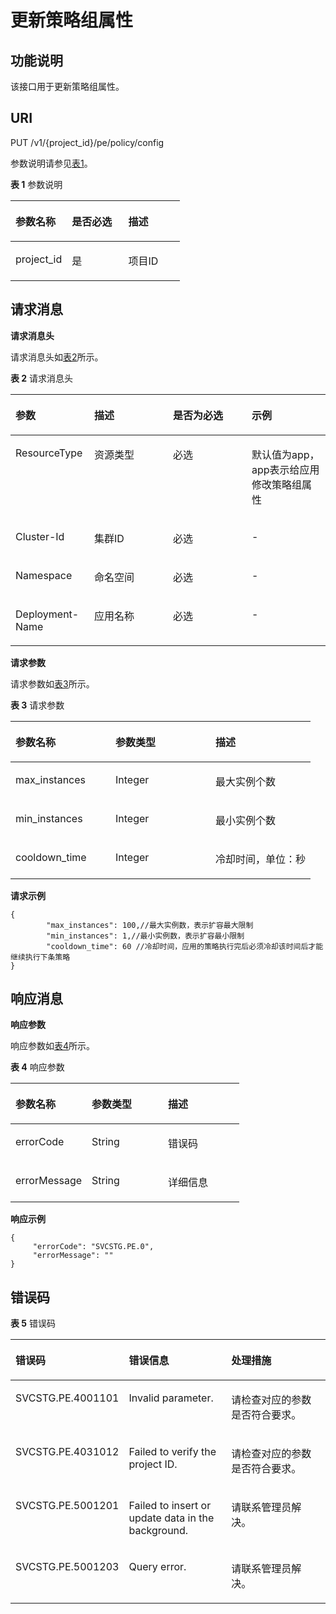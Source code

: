 # 更新策略组属性<a name="aom_04_0028"></a>

## 功能说明<a name="zh-cn_topic_0130935562_section146717510378"></a>

该接口用于更新策略组属性。

## URI<a name="zh-cn_topic_0130935562_section6732051193720"></a>

PUT  /v1/\{project\_id\}/pe/policy/config

参数说明请参见[表1](#zh-cn_topic_0130935562_table5751451153718)。

**表 1**  参数说明

<a name="zh-cn_topic_0130935562_table5751451153718"></a>
<table><thead align="left"><tr id="zh-cn_topic_0130935562_row18336851113717"><th class="cellrowborder" valign="top" width="33.33333333333333%" id="mcps1.2.4.1.1"><p id="zh-cn_topic_0130935562_p193361514379"><a name="zh-cn_topic_0130935562_p193361514379"></a><a name="zh-cn_topic_0130935562_p193361514379"></a>参数名称</p>
</th>
<th class="cellrowborder" valign="top" width="33.33333333333333%" id="mcps1.2.4.1.2"><p id="zh-cn_topic_0130935562_p19336151193717"><a name="zh-cn_topic_0130935562_p19336151193717"></a><a name="zh-cn_topic_0130935562_p19336151193717"></a>是否必选</p>
</th>
<th class="cellrowborder" valign="top" width="33.33333333333333%" id="mcps1.2.4.1.3"><p id="zh-cn_topic_0130935562_p333665116375"><a name="zh-cn_topic_0130935562_p333665116375"></a><a name="zh-cn_topic_0130935562_p333665116375"></a>描述</p>
</th>
</tr>
</thead>
<tbody><tr id="zh-cn_topic_0130935562_row17336951163720"><td class="cellrowborder" valign="top" width="33.33333333333333%" headers="mcps1.2.4.1.1 "><p id="zh-cn_topic_0130935562_p1533619515372"><a name="zh-cn_topic_0130935562_p1533619515372"></a><a name="zh-cn_topic_0130935562_p1533619515372"></a>project_id</p>
</td>
<td class="cellrowborder" valign="top" width="33.33333333333333%" headers="mcps1.2.4.1.2 "><p id="zh-cn_topic_0130935562_p18336751103717"><a name="zh-cn_topic_0130935562_p18336751103717"></a><a name="zh-cn_topic_0130935562_p18336751103717"></a>是</p>
</td>
<td class="cellrowborder" valign="top" width="33.33333333333333%" headers="mcps1.2.4.1.3 "><p id="zh-cn_topic_0130935562_p933610519377"><a name="zh-cn_topic_0130935562_p933610519377"></a><a name="zh-cn_topic_0130935562_p933610519377"></a>项目ID</p>
</td>
</tr>
</tbody>
</table>

## 请求消息<a name="zh-cn_topic_0130935562_section6882051133710"></a>

**请求消息头**

请求消息头如[表2](#zh-cn_topic_0130935562_table12908516370)所示。

**表 2**  请求消息头

<a name="zh-cn_topic_0130935562_table12908516370"></a>
<table><thead align="left"><tr id="zh-cn_topic_0130935562_row633765123716"><th class="cellrowborder" valign="top" width="25%" id="mcps1.2.5.1.1"><p id="zh-cn_topic_0130935562_p16337165116370"><a name="zh-cn_topic_0130935562_p16337165116370"></a><a name="zh-cn_topic_0130935562_p16337165116370"></a>参数</p>
</th>
<th class="cellrowborder" valign="top" width="25%" id="mcps1.2.5.1.2"><p id="zh-cn_topic_0130935562_p1233725111379"><a name="zh-cn_topic_0130935562_p1233725111379"></a><a name="zh-cn_topic_0130935562_p1233725111379"></a>描述</p>
</th>
<th class="cellrowborder" valign="top" width="25%" id="mcps1.2.5.1.3"><p id="zh-cn_topic_0130935562_p1233785133718"><a name="zh-cn_topic_0130935562_p1233785133718"></a><a name="zh-cn_topic_0130935562_p1233785133718"></a>是否为必选</p>
</th>
<th class="cellrowborder" valign="top" width="25%" id="mcps1.2.5.1.4"><p id="zh-cn_topic_0130935562_p19337851153718"><a name="zh-cn_topic_0130935562_p19337851153718"></a><a name="zh-cn_topic_0130935562_p19337851153718"></a>示例</p>
</th>
</tr>
</thead>
<tbody><tr id="zh-cn_topic_0130935562_row233775114378"><td class="cellrowborder" valign="top" width="25%" headers="mcps1.2.5.1.1 "><p id="zh-cn_topic_0130935562_p1337145123712"><a name="zh-cn_topic_0130935562_p1337145123712"></a><a name="zh-cn_topic_0130935562_p1337145123712"></a>ResourceType</p>
</td>
<td class="cellrowborder" valign="top" width="25%" headers="mcps1.2.5.1.2 "><p id="zh-cn_topic_0130935562_p113375514376"><a name="zh-cn_topic_0130935562_p113375514376"></a><a name="zh-cn_topic_0130935562_p113375514376"></a>资源类型</p>
</td>
<td class="cellrowborder" valign="top" width="25%" headers="mcps1.2.5.1.3 "><p id="zh-cn_topic_0130935562_p11337165114377"><a name="zh-cn_topic_0130935562_p11337165114377"></a><a name="zh-cn_topic_0130935562_p11337165114377"></a>必选</p>
</td>
<td class="cellrowborder" valign="top" width="25%" headers="mcps1.2.5.1.4 "><p id="zh-cn_topic_0130935562_p1033785120375"><a name="zh-cn_topic_0130935562_p1033785120375"></a><a name="zh-cn_topic_0130935562_p1033785120375"></a>默认值为app，app表示给应用修改策略组属性</p>
</td>
</tr>
<tr id="zh-cn_topic_0130935562_row933715103712"><td class="cellrowborder" valign="top" width="25%" headers="mcps1.2.5.1.1 "><p id="zh-cn_topic_0130935562_p4337751133720"><a name="zh-cn_topic_0130935562_p4337751133720"></a><a name="zh-cn_topic_0130935562_p4337751133720"></a>Cluster-Id</p>
</td>
<td class="cellrowborder" valign="top" width="25%" headers="mcps1.2.5.1.2 "><p id="zh-cn_topic_0130935562_p1033719519372"><a name="zh-cn_topic_0130935562_p1033719519372"></a><a name="zh-cn_topic_0130935562_p1033719519372"></a>集群ID</p>
</td>
<td class="cellrowborder" valign="top" width="25%" headers="mcps1.2.5.1.3 "><p id="zh-cn_topic_0130935562_p18337105193713"><a name="zh-cn_topic_0130935562_p18337105193713"></a><a name="zh-cn_topic_0130935562_p18337105193713"></a>必选</p>
</td>
<td class="cellrowborder" valign="top" width="25%" headers="mcps1.2.5.1.4 "><p id="zh-cn_topic_0130935562_p23371651123712"><a name="zh-cn_topic_0130935562_p23371651123712"></a><a name="zh-cn_topic_0130935562_p23371651123712"></a>-</p>
</td>
</tr>
<tr id="zh-cn_topic_0130935562_row1633719510372"><td class="cellrowborder" valign="top" width="25%" headers="mcps1.2.5.1.1 "><p id="zh-cn_topic_0130935562_p113376518378"><a name="zh-cn_topic_0130935562_p113376518378"></a><a name="zh-cn_topic_0130935562_p113376518378"></a>Namespace</p>
</td>
<td class="cellrowborder" valign="top" width="25%" headers="mcps1.2.5.1.2 "><p id="zh-cn_topic_0130935562_p533720519371"><a name="zh-cn_topic_0130935562_p533720519371"></a><a name="zh-cn_topic_0130935562_p533720519371"></a>命名空间</p>
</td>
<td class="cellrowborder" valign="top" width="25%" headers="mcps1.2.5.1.3 "><p id="zh-cn_topic_0130935562_p15337151103719"><a name="zh-cn_topic_0130935562_p15337151103719"></a><a name="zh-cn_topic_0130935562_p15337151103719"></a>必选</p>
</td>
<td class="cellrowborder" valign="top" width="25%" headers="mcps1.2.5.1.4 "><p id="zh-cn_topic_0130935562_p633735112379"><a name="zh-cn_topic_0130935562_p633735112379"></a><a name="zh-cn_topic_0130935562_p633735112379"></a>-</p>
</td>
</tr>
<tr id="zh-cn_topic_0130935562_row533735163718"><td class="cellrowborder" valign="top" width="25%" headers="mcps1.2.5.1.1 "><p id="zh-cn_topic_0130935562_p1733735163711"><a name="zh-cn_topic_0130935562_p1733735163711"></a><a name="zh-cn_topic_0130935562_p1733735163711"></a>Deployment-Name</p>
</td>
<td class="cellrowborder" valign="top" width="25%" headers="mcps1.2.5.1.2 "><p id="zh-cn_topic_0130935562_p3337185116377"><a name="zh-cn_topic_0130935562_p3337185116377"></a><a name="zh-cn_topic_0130935562_p3337185116377"></a>应用名称</p>
</td>
<td class="cellrowborder" valign="top" width="25%" headers="mcps1.2.5.1.3 "><p id="zh-cn_topic_0130935562_p14337145173715"><a name="zh-cn_topic_0130935562_p14337145173715"></a><a name="zh-cn_topic_0130935562_p14337145173715"></a>必选</p>
</td>
<td class="cellrowborder" valign="top" width="25%" headers="mcps1.2.5.1.4 "><p id="zh-cn_topic_0130935562_p16337115118374"><a name="zh-cn_topic_0130935562_p16337115118374"></a><a name="zh-cn_topic_0130935562_p16337115118374"></a>-</p>
</td>
</tr>
</tbody>
</table>

**请求参数**

请求参数如[表3](#zh-cn_topic_0130935562_table14103551103720)所示。

**表 3**  请求参数

<a name="zh-cn_topic_0130935562_table14103551103720"></a>
<table><thead align="left"><tr id="zh-cn_topic_0130935562_row333819518378"><th class="cellrowborder" valign="top" width="33.333333333333336%" id="mcps1.2.4.1.1"><p id="zh-cn_topic_0130935562_p143381151133713"><a name="zh-cn_topic_0130935562_p143381151133713"></a><a name="zh-cn_topic_0130935562_p143381151133713"></a>参数名称</p>
</th>
<th class="cellrowborder" valign="top" width="33.333333333333336%" id="mcps1.2.4.1.2"><p id="zh-cn_topic_0130935562_p1833814517373"><a name="zh-cn_topic_0130935562_p1833814517373"></a><a name="zh-cn_topic_0130935562_p1833814517373"></a>参数类型</p>
</th>
<th class="cellrowborder" valign="top" width="33.333333333333336%" id="mcps1.2.4.1.3"><p id="zh-cn_topic_0130935562_p16338155110374"><a name="zh-cn_topic_0130935562_p16338155110374"></a><a name="zh-cn_topic_0130935562_p16338155110374"></a>描述</p>
</th>
</tr>
</thead>
<tbody><tr id="zh-cn_topic_0130935562_row19338251123712"><td class="cellrowborder" valign="top" width="33.333333333333336%" headers="mcps1.2.4.1.1 "><p id="zh-cn_topic_0130935562_p03381151113713"><a name="zh-cn_topic_0130935562_p03381151113713"></a><a name="zh-cn_topic_0130935562_p03381151113713"></a>max_instances</p>
</td>
<td class="cellrowborder" valign="top" width="33.333333333333336%" headers="mcps1.2.4.1.2 "><p id="p0601194114399"><a name="p0601194114399"></a><a name="p0601194114399"></a>Integer</p>
</td>
<td class="cellrowborder" valign="top" width="33.333333333333336%" headers="mcps1.2.4.1.3 "><p id="zh-cn_topic_0130935562_p83381151143712"><a name="zh-cn_topic_0130935562_p83381151143712"></a><a name="zh-cn_topic_0130935562_p83381151143712"></a>最大实例个数</p>
</td>
</tr>
<tr id="zh-cn_topic_0130935562_row1833875173711"><td class="cellrowborder" valign="top" width="33.333333333333336%" headers="mcps1.2.4.1.1 "><p id="zh-cn_topic_0130935562_p733875114375"><a name="zh-cn_topic_0130935562_p733875114375"></a><a name="zh-cn_topic_0130935562_p733875114375"></a>min_instances</p>
</td>
<td class="cellrowborder" valign="top" width="33.333333333333336%" headers="mcps1.2.4.1.2 "><p id="p176082041173910"><a name="p176082041173910"></a><a name="p176082041173910"></a>Integer</p>
</td>
<td class="cellrowborder" valign="top" width="33.333333333333336%" headers="mcps1.2.4.1.3 "><p id="zh-cn_topic_0130935562_p13338351123710"><a name="zh-cn_topic_0130935562_p13338351123710"></a><a name="zh-cn_topic_0130935562_p13338351123710"></a>最小实例个数</p>
</td>
</tr>
<tr id="zh-cn_topic_0130935562_row0338051193715"><td class="cellrowborder" valign="top" width="33.333333333333336%" headers="mcps1.2.4.1.1 "><p id="zh-cn_topic_0130935562_p153381151133717"><a name="zh-cn_topic_0130935562_p153381151133717"></a><a name="zh-cn_topic_0130935562_p153381151133717"></a>cooldown_time</p>
</td>
<td class="cellrowborder" valign="top" width="33.333333333333336%" headers="mcps1.2.4.1.2 "><p id="p15616144112399"><a name="p15616144112399"></a><a name="p15616144112399"></a>Integer</p>
</td>
<td class="cellrowborder" valign="top" width="33.333333333333336%" headers="mcps1.2.4.1.3 "><p id="zh-cn_topic_0130935562_p17338051133717"><a name="zh-cn_topic_0130935562_p17338051133717"></a><a name="zh-cn_topic_0130935562_p17338051133717"></a>冷却时间，单位：秒</p>
</td>
</tr>
</tbody>
</table>

**请求示例**

```
{
        "max_instances": 100,//最大实例数，表示扩容最大限制
        "min_instances": 1,//最小实例数，表示扩容最小限制
        "cooldown_time": 60 //冷却时间，应用的策略执行完后必须冷却该时间后才能继续执行下条策略
}
```

## 响应消息<a name="zh-cn_topic_0130935562_section1011115153720"></a>

**响应参数**

响应参数如[表4](#zh-cn_topic_0130935562_table111285119378)所示。

**表 4**  响应参数

<a name="zh-cn_topic_0130935562_table111285119378"></a>
<table><thead align="left"><tr id="zh-cn_topic_0130935562_row333918512372"><th class="cellrowborder" valign="top" width="33.333333333333336%" id="mcps1.2.4.1.1"><p id="zh-cn_topic_0130935562_p43391551153719"><a name="zh-cn_topic_0130935562_p43391551153719"></a><a name="zh-cn_topic_0130935562_p43391551153719"></a>参数名称</p>
</th>
<th class="cellrowborder" valign="top" width="33.333333333333336%" id="mcps1.2.4.1.2"><p id="zh-cn_topic_0130935562_p233914515376"><a name="zh-cn_topic_0130935562_p233914515376"></a><a name="zh-cn_topic_0130935562_p233914515376"></a>参数类型</p>
</th>
<th class="cellrowborder" valign="top" width="33.333333333333336%" id="mcps1.2.4.1.3"><p id="zh-cn_topic_0130935562_p5339165116372"><a name="zh-cn_topic_0130935562_p5339165116372"></a><a name="zh-cn_topic_0130935562_p5339165116372"></a>描述</p>
</th>
</tr>
</thead>
<tbody><tr id="zh-cn_topic_0130935562_row12339175173717"><td class="cellrowborder" valign="top" width="33.333333333333336%" headers="mcps1.2.4.1.1 "><p id="zh-cn_topic_0130935562_p1133945116379"><a name="zh-cn_topic_0130935562_p1133945116379"></a><a name="zh-cn_topic_0130935562_p1133945116379"></a>errorCode</p>
</td>
<td class="cellrowborder" valign="top" width="33.333333333333336%" headers="mcps1.2.4.1.2 "><p id="zh-cn_topic_0130935562_p9339051143712"><a name="zh-cn_topic_0130935562_p9339051143712"></a><a name="zh-cn_topic_0130935562_p9339051143712"></a>String</p>
</td>
<td class="cellrowborder" valign="top" width="33.333333333333336%" headers="mcps1.2.4.1.3 "><p id="zh-cn_topic_0130935562_p13391951133715"><a name="zh-cn_topic_0130935562_p13391951133715"></a><a name="zh-cn_topic_0130935562_p13391951133715"></a>错误码</p>
</td>
</tr>
<tr id="zh-cn_topic_0130935562_row15339165117376"><td class="cellrowborder" valign="top" width="33.333333333333336%" headers="mcps1.2.4.1.1 "><p id="zh-cn_topic_0130935562_p43391151123720"><a name="zh-cn_topic_0130935562_p43391151123720"></a><a name="zh-cn_topic_0130935562_p43391151123720"></a>errorMessage</p>
</td>
<td class="cellrowborder" valign="top" width="33.333333333333336%" headers="mcps1.2.4.1.2 "><p id="zh-cn_topic_0130935562_p63397516371"><a name="zh-cn_topic_0130935562_p63397516371"></a><a name="zh-cn_topic_0130935562_p63397516371"></a>String</p>
</td>
<td class="cellrowborder" valign="top" width="33.333333333333336%" headers="mcps1.2.4.1.3 "><p id="zh-cn_topic_0130935562_p43391351123717"><a name="zh-cn_topic_0130935562_p43391351123717"></a><a name="zh-cn_topic_0130935562_p43391351123717"></a>详细信息</p>
</td>
</tr>
</tbody>
</table>

**响应示例**

```
{ 
     "errorCode": "SVCSTG.PE.0", 
     "errorMessage": "" 
}
```

## 错误码<a name="zh-cn_topic_0130935562_section11645250114215"></a>

**表 5**  错误码

<a name="zh-cn_topic_0130935562_table1224552382117"></a>
<table><thead align="left"><tr id="zh-cn_topic_0130935562_row16243112316213"><th class="cellrowborder" valign="top" width="33.333333333333336%" id="mcps1.2.4.1.1"><p id="zh-cn_topic_0130935562_p524317236215"><a name="zh-cn_topic_0130935562_p524317236215"></a><a name="zh-cn_topic_0130935562_p524317236215"></a>错误码</p>
</th>
<th class="cellrowborder" valign="top" width="33.333333333333336%" id="mcps1.2.4.1.2"><p id="zh-cn_topic_0130935562_p16243132392111"><a name="zh-cn_topic_0130935562_p16243132392111"></a><a name="zh-cn_topic_0130935562_p16243132392111"></a>错误信息</p>
</th>
<th class="cellrowborder" valign="top" width="33.333333333333336%" id="mcps1.2.4.1.3"><p id="zh-cn_topic_0130935562_p14243172315215"><a name="zh-cn_topic_0130935562_p14243172315215"></a><a name="zh-cn_topic_0130935562_p14243172315215"></a>处理措施</p>
</th>
</tr>
</thead>
<tbody><tr id="zh-cn_topic_0130935562_row2245823112116"><td class="cellrowborder" valign="top" width="33.333333333333336%" headers="mcps1.2.4.1.1 "><p id="zh-cn_topic_0130935562_p1754053694319"><a name="zh-cn_topic_0130935562_p1754053694319"></a><a name="zh-cn_topic_0130935562_p1754053694319"></a>SVCSTG.PE.4001101</p>
</td>
<td class="cellrowborder" valign="top" width="33.333333333333336%" headers="mcps1.2.4.1.2 "><p id="zh-cn_topic_0130935562_p96931734437"><a name="zh-cn_topic_0130935562_p96931734437"></a><a name="zh-cn_topic_0130935562_p96931734437"></a>Invalid parameter.</p>
</td>
<td class="cellrowborder" valign="top" width="33.333333333333336%" headers="mcps1.2.4.1.3 "><p id="zh-cn_topic_0130935562_p19541173634312"><a name="zh-cn_topic_0130935562_p19541173634312"></a><a name="zh-cn_topic_0130935562_p19541173634312"></a>请检查对应的参数是否符合要求。</p>
</td>
</tr>
<tr id="zh-cn_topic_0130935562_row11798826124313"><td class="cellrowborder" valign="top" width="33.333333333333336%" headers="mcps1.2.4.1.1 "><p id="zh-cn_topic_0130935562_p1350810411436"><a name="zh-cn_topic_0130935562_p1350810411436"></a><a name="zh-cn_topic_0130935562_p1350810411436"></a>SVCSTG.PE.4031012</p>
</td>
<td class="cellrowborder" valign="top" width="33.333333333333336%" headers="mcps1.2.4.1.2 "><p id="zh-cn_topic_0130935562_p869323412312"><a name="zh-cn_topic_0130935562_p869323412312"></a><a name="zh-cn_topic_0130935562_p869323412312"></a>Failed to verify the project ID.</p>
</td>
<td class="cellrowborder" valign="top" width="33.333333333333336%" headers="mcps1.2.4.1.3 "><p id="zh-cn_topic_0130935562_p9508144154315"><a name="zh-cn_topic_0130935562_p9508144154315"></a><a name="zh-cn_topic_0130935562_p9508144154315"></a>请检查对应的参数是否符合要求。</p>
</td>
</tr>
<tr id="zh-cn_topic_0130935562_row10632132434311"><td class="cellrowborder" valign="top" width="33.333333333333336%" headers="mcps1.2.4.1.1 "><p id="zh-cn_topic_0130935562_p198513471433"><a name="zh-cn_topic_0130935562_p198513471433"></a><a name="zh-cn_topic_0130935562_p198513471433"></a>SVCSTG.PE.5001201</p>
</td>
<td class="cellrowborder" valign="top" width="33.333333333333336%" headers="mcps1.2.4.1.2 "><p id="zh-cn_topic_0130935562_p069314348317"><a name="zh-cn_topic_0130935562_p069314348317"></a><a name="zh-cn_topic_0130935562_p069314348317"></a>Failed to insert or update data in the background.</p>
</td>
<td class="cellrowborder" valign="top" width="33.333333333333336%" headers="mcps1.2.4.1.3 "><p id="zh-cn_topic_0130935562_p4851104764318"><a name="zh-cn_topic_0130935562_p4851104764318"></a><a name="zh-cn_topic_0130935562_p4851104764318"></a>请联系管理员解决。</p>
</td>
</tr>
<tr id="zh-cn_topic_0130935562_row1541031112212"><td class="cellrowborder" valign="top" width="33.333333333333336%" headers="mcps1.2.4.1.1 "><p id="zh-cn_topic_0130935562_p12243125218439"><a name="zh-cn_topic_0130935562_p12243125218439"></a><a name="zh-cn_topic_0130935562_p12243125218439"></a>SVCSTG.PE.5001203</p>
</td>
<td class="cellrowborder" valign="top" width="33.333333333333336%" headers="mcps1.2.4.1.2 "><p id="zh-cn_topic_0130935562_p16693434434"><a name="zh-cn_topic_0130935562_p16693434434"></a><a name="zh-cn_topic_0130935562_p16693434434"></a>Query error.</p>
</td>
<td class="cellrowborder" valign="top" width="33.333333333333336%" headers="mcps1.2.4.1.3 "><p id="zh-cn_topic_0130935562_p13243952164314"><a name="zh-cn_topic_0130935562_p13243952164314"></a><a name="zh-cn_topic_0130935562_p13243952164314"></a>请联系管理员解决。</p>
</td>
</tr>
</tbody>
</table>

